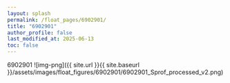 ```yaml
---
layout: splash
permalink: /float_pages/6902901/
title: "6902901"
author_profile: false
last_modified_at: 2025-06-13
toc: false
---
```

 
6902901
![img-png]({{ site.url }}{{ site.baseurl }}/assets/images/float_figures/6902901/6902901_Sprof_processed_v2.png)